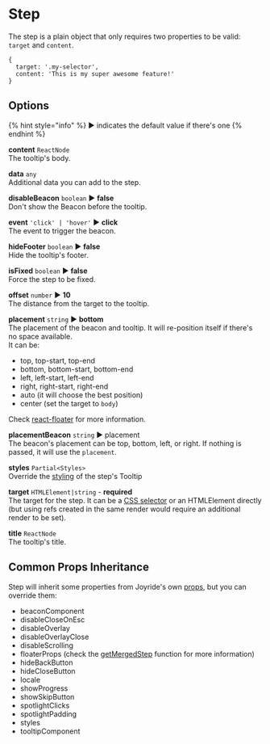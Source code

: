 # Step

The step is a plain object that only requires two properties to be valid: `target` and `content`.

```text
{
  target: '.my-selector',
  content: 'This is my super awesome feature!'
}
```

## Options

{% hint style="info" %} ▶︎ indicates the default value if there's one {% endhint %}

**content** `ReactNode`  
The tooltip's body.

**data** `any`  
Additional data you can add to the step.

**disableBeacon** `boolean` ▶︎ **false**  
Don't show the Beacon before the tooltip.

**event** `'click' | 'hover'` ▶︎ **click**  
The event to trigger the beacon.

**hideFooter** `boolean` ▶︎ **false**  
Hide the tooltip's footer.

**isFixed** `boolean` ▶︎ **false**  
Force the step to be fixed.

**offset** `number` ▶︎ **10**  
The distance from the target to the tooltip.

**placement** `string` ▶︎ **bottom**  
The placement of the beacon and tooltip. It will re-position itself if there's no space available.  
It can be:

- top, top-start, top-end
- bottom, bottom-start, bottom-end
- left, left-start, left-end
- right, right-start, right-end
- auto \(it will choose the best position\)
- center \(set the target to `body`\)

Check [react-floater](https://github.com/gilbarbara/react-floater) for more information.

**placementBeacon** `string` ▶︎ placement  
The beacon's placement can be top, bottom, left, or right. If nothing is passed, it will use the `placement`.

**styles** `Partial<Styles>`  
Override the [styling](styling.md) of the step's Tooltip

**target** `HTMLElement|string` - **required**  
The target for the step. It can be a [CSS selector](https://developer.mozilla.org/en-US/docs/Web/CSS/CSS_Selectors) or an HTMLElement directly \(but using refs created in the same render would require an additional render to be set\).

**title** `ReactNode`  
The tooltip's title.

## Common Props Inheritance

Step will inherit some properties from Joyride's own [props](props.md), but you can override them:

- beaconComponent
- disableCloseOnEsc
- disableOverlay
- disableOverlayClose
- disableScrolling
- floaterProps \(check the [getMergedStep](https://github.com/gilbarbara/react-joyride/blob/main/src/modules/step.ts) function for more information\)
- hideBackButton
- hideCloseButton
- locale
- showProgress
- showSkipButton
- spotlightClicks
- spotlightPadding
- styles
- tooltipComponent

